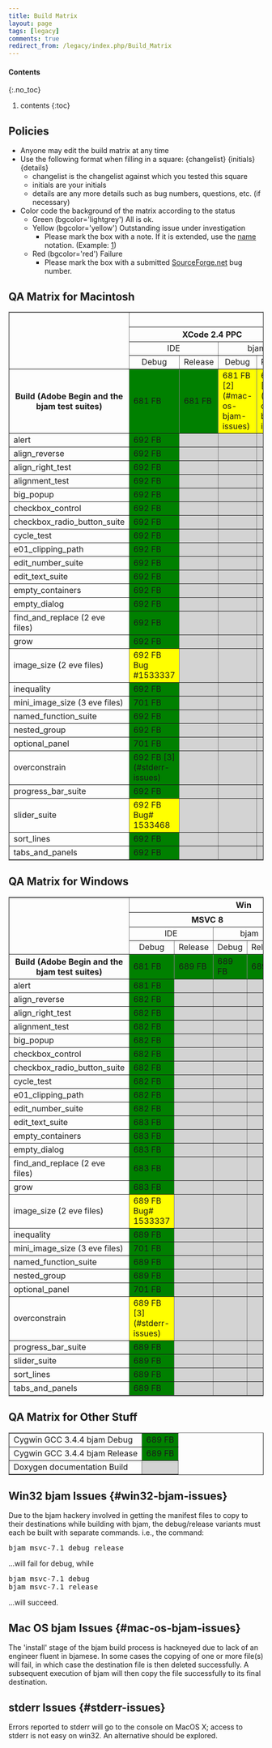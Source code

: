 ```yaml
---
title: Build Matrix
layout: page
tags: [legacy]
comments: true
redirect_from: /legacy/index.php/Build_Matrix
---
```

#### Contents
{:.no_toc}
1. contents
{:toc}

## Policies

* Anyone may edit the build matrix at any time
* Use the following format when filling in a square: {changelist} {initials} {details}
  * changelist is the changelist against which you tested this square
  * initials are your initials
  * details are any more details such as bug numbers, questions, etc. (if necessary)
* Color code the background of the matrix according to the status
  * Green (bgcolor='lightgrey') All is ok.
  * Yellow (bgcolor='yellow') Outstanding issue under investigation
    * Please mark the box with a note. If it is extended, use the <nowiki>[name](#subsection)</nowiki> notation. (Example: [1](#win32-bjam-issues))
  * Red (bgcolor='red') Failure
    * Please mark the box with a submitted [SourceForge.net](http://sourceforge.net/tracker/?group_id=132417&atid=724218) bug number.

## QA Matrix for Macintosh

<table border="1" cellpadding="5" cellspacing="0">
    <tr>
        <td rowspan="4"></td>
        <th colspan="8">Mac</th>
    </tr>
    <tr>
        <th colspan="4">XCode 2.4 PPC</th>
        <th colspan="4">XCode 2.4 Intel</th>
    </tr>
    <tr>
        <td colspan="2" align="center">IDE</td>
        <td colspan="2" align="center">bjam</td>
        <td colspan="2" align="center">IDE</td>
        <td colspan="2" align="center">bjam</td>
    </tr>
    <tr>
        <td align="center">Debug</td>
        <td align="center">Release</td>
        <td align="center">Debug</td>
        <td align="center">Release</td>
        <td align="center">Debug</td>
        <td align="center">Release</td>
        <td align="center">Debug</td>
        <td align="center">Release</td>
    </tr>
    <tr>
        <th width='100'>Build (Adobe Begin and the bjam test suites)</th>
        <!-- XCode PPC IDE Debug --><td bgcolor='green'>681 FB</td>
        <!-- XCode PPC IDE Release --><td bgcolor='green'>681 FB</td>
        <!-- XCode PPC bjam Debug --><td bgcolor='yellow' markdown="span">
            681 FB [2](#mac-os-bjam-issues)
        </td>
        <!-- XCode PPC bjam Release --><td bgcolor='yellow' markdown="span">
            681 FB [2](#mac-os-bjam-issues)
        </td>
        <!-- XCode MacTel IDE Debug --><td bgcolor='green'>681 SP</td>
        <!-- XCode MacTel IDE Release --><td bgcolor='green'>681 SP</td>
        <!-- XCode MacTel bjam Debug --><td bgcolor='yellow' markdown="span">
            681 SP [2](#mac-os-bjam-issues)
        </td>
        <!-- XCode MacTel bjam Release --><td bgcolor='yellow' markdown="span">
            681 SP [2](#mac-os-bjam-issues)
        </td>
    </tr>
    <tr>
        <td>alert</td>
        <!-- XCode PPC IDE Debug --><td bgcolor='green'>692 FB</td>
        <!-- XCode PPC IDE Release --><td bgcolor='lightgrey'></td>
        <!-- XCode PPC bjam Debug --><td bgcolor='lightgrey'></td>
        <!-- XCode PPC bjam Release --><td bgcolor='lightgrey'></td>
        <!-- XCode MacTel IDE Debug --><td bgcolor='lightgrey'></td>
        <!-- XCode MacTel IDE Release --><td bgcolor='lightgrey'></td>
        <!-- XCode MacTel bjam Debug --><td bgcolor='lightgrey'></td>
        <!-- XCode MacTel bjam Release --><td bgcolor='lightgrey'></td>
    </tr>
    <tr>
        <td>align_reverse</td>
        <!-- XCode PPC IDE Debug --><td bgcolor='green'>692 FB</td>
        <!-- XCode PPC IDE Release --><td bgcolor='lightgrey'></td>
        <!-- XCode PPC bjam Debug --><td bgcolor='lightgrey'></td>
        <!-- XCode PPC bjam Release --><td bgcolor='lightgrey'></td>
        <!-- XCode MacTel IDE Debug --><td bgcolor='lightgrey'></td>
        <!-- XCode MacTel IDE Release --><td bgcolor='lightgrey'></td>
        <!-- XCode MacTel bjam Debug --><td bgcolor='lightgrey'></td>
        <!-- XCode MacTel bjam Release --><td bgcolor='lightgrey'></td>
    </tr>
    <tr>
        <td>align_right_test</td>
        <!-- XCode PPC IDE Debug --><td bgcolor='green'>692 FB</td>
        <!-- XCode PPC IDE Release --><td bgcolor='lightgrey'></td>
        <!-- XCode PPC bjam Debug --><td bgcolor='lightgrey'></td>
        <!-- XCode PPC bjam Release --><td bgcolor='lightgrey'></td>
        <!-- XCode MacTel IDE Debug --><td bgcolor='lightgrey'></td>
        <!-- XCode MacTel IDE Release --><td bgcolor='lightgrey'></td>
        <!-- XCode MacTel bjam Debug --><td bgcolor='lightgrey'></td>
        <!-- XCode MacTel bjam Release --><td bgcolor='lightgrey'></td>
    </tr>
    <tr>
        <td>alignment_test</td>
        <!-- XCode PPC IDE Debug --><td bgcolor='green'>692 FB</td>
        <!-- XCode PPC IDE Release --><td bgcolor='lightgrey'></td>
        <!-- XCode PPC bjam Debug --><td bgcolor='lightgrey'></td>
        <!-- XCode PPC bjam Release --><td bgcolor='lightgrey'></td>
        <!-- XCode MacTel IDE Debug --><td bgcolor='lightgrey'></td>
        <!-- XCode MacTel IDE Release --><td bgcolor='lightgrey'></td>
        <!-- XCode MacTel bjam Debug --><td bgcolor='lightgrey'></td>
        <!-- XCode MacTel bjam Release --><td bgcolor='lightgrey'></td>
    </tr>
    <tr>
        <td>big_popup</td>
        <!-- XCode PPC IDE Debug --><td bgcolor='green'>692 FB</td>
        <!-- XCode PPC IDE Release --><td bgcolor='lightgrey'></td>
        <!-- XCode PPC bjam Debug --><td bgcolor='lightgrey'></td>
        <!-- XCode PPC bjam Release --><td bgcolor='lightgrey'></td>
        <!-- XCode MacTel IDE Debug --><td bgcolor='lightgrey'></td>
        <!-- XCode MacTel IDE Release --><td bgcolor='lightgrey'></td>
        <!-- XCode MacTel bjam Debug --><td bgcolor='lightgrey'></td>
        <!-- XCode MacTel bjam Release --><td bgcolor='lightgrey'></td>
    </tr>
    <tr>
        <td>checkbox_control</td>
        <!-- XCode PPC IDE Debug --><td bgcolor='green'>692 FB</td>
        <!-- XCode PPC IDE Release --><td bgcolor='lightgrey'></td>
        <!-- XCode PPC bjam Debug --><td bgcolor='lightgrey'></td>
        <!-- XCode PPC bjam Release --><td bgcolor='lightgrey'></td>
        <!-- XCode MacTel IDE Debug --><td bgcolor='lightgrey'></td>
        <!-- XCode MacTel IDE Release --><td bgcolor='lightgrey'></td>
        <!-- XCode MacTel bjam Debug --><td bgcolor='lightgrey'></td>
        <!-- XCode MacTel bjam Release --><td bgcolor='lightgrey'></td>
    </tr>
    <tr>
        <td>checkbox_radio_button_suite</td>
        <!-- XCode PPC IDE Debug --><td bgcolor='green'>692 FB</td>
        <!-- XCode PPC IDE Release --><td bgcolor='lightgrey'></td>
        <!-- XCode PPC bjam Debug --><td bgcolor='lightgrey'></td>
        <!-- XCode PPC bjam Release --><td bgcolor='lightgrey'></td>
        <!-- XCode MacTel IDE Debug --><td bgcolor='lightgrey'></td>
        <!-- XCode MacTel IDE Release --><td bgcolor='lightgrey'></td>
        <!-- XCode MacTel bjam Debug --><td bgcolor='lightgrey'></td>
        <!-- XCode MacTel bjam Release --><td bgcolor='lightgrey'></td>
    </tr>
    <tr>
        <td>cycle_test</td>
        <!-- XCode PPC IDE Debug --><td bgcolor='green'>692 FB</td>
        <!-- XCode PPC IDE Release --><td bgcolor='lightgrey'></td>
        <!-- XCode PPC bjam Debug --><td bgcolor='lightgrey'></td>
        <!-- XCode PPC bjam Release --><td bgcolor='lightgrey'></td>
        <!-- XCode MacTel IDE Debug --><td bgcolor='lightgrey'></td>
        <!-- XCode MacTel IDE Release --><td bgcolor='lightgrey'></td>
        <!-- XCode MacTel bjam Debug --><td bgcolor='lightgrey'></td>
        <!-- XCode MacTel bjam Release --><td bgcolor='lightgrey'></td>
    </tr>
    <tr>
        <td>e01_clipping_path</td>
        <!-- XCode PPC IDE Debug --><td bgcolor='green'>692 FB</td>
        <!-- XCode PPC IDE Release --><td bgcolor='lightgrey'></td>
        <!-- XCode PPC bjam Debug --><td bgcolor='lightgrey'></td>
        <!-- XCode PPC bjam Release --><td bgcolor='lightgrey'></td>
        <!-- XCode MacTel IDE Debug --><td bgcolor='lightgrey'></td>
        <!-- XCode MacTel IDE Release --><td bgcolor='lightgrey'></td>
        <!-- XCode MacTel bjam Debug --><td bgcolor='lightgrey'></td>
        <!-- XCode MacTel bjam Release --><td bgcolor='lightgrey'></td>
    </tr>
    <tr>
        <td>edit_number_suite</td>
        <!-- XCode PPC IDE Debug --><td bgcolor='green'>692 FB</td>
        <!-- XCode PPC IDE Release --><td bgcolor='lightgrey'></td>
        <!-- XCode PPC bjam Debug --><td bgcolor='lightgrey'></td>
        <!-- XCode PPC bjam Release --><td bgcolor='lightgrey'></td>
        <!-- XCode MacTel IDE Debug --><td bgcolor='lightgrey'></td>
        <!-- XCode MacTel IDE Release --><td bgcolor='lightgrey'></td>
        <!-- XCode MacTel bjam Debug --><td bgcolor='lightgrey'></td>
        <!-- XCode MacTel bjam Release --><td bgcolor='lightgrey'></td>
    </tr>
    <tr>
        <td>edit_text_suite</td>
        <!-- XCode PPC IDE Debug --><td bgcolor='green'>692 FB</td>
        <!-- XCode PPC IDE Release --><td bgcolor='lightgrey'></td>
        <!-- XCode PPC bjam Debug --><td bgcolor='lightgrey'></td>
        <!-- XCode PPC bjam Release --><td bgcolor='lightgrey'></td>
        <!-- XCode MacTel IDE Debug --><td bgcolor='lightgrey'></td>
        <!-- XCode MacTel IDE Release --><td bgcolor='lightgrey'></td>
        <!-- XCode MacTel bjam Debug --><td bgcolor='lightgrey'></td>
        <!-- XCode MacTel bjam Release --><td bgcolor='lightgrey'></td>
    </tr>
    <tr>
        <td>empty_containers</td>
        <!-- XCode PPC IDE Debug --><td bgcolor='green'>692 FB</td>
        <!-- XCode PPC IDE Release --><td bgcolor='lightgrey'></td>
        <!-- XCode PPC bjam Debug --><td bgcolor='lightgrey'></td>
        <!-- XCode PPC bjam Release --><td bgcolor='lightgrey'></td>
        <!-- XCode MacTel IDE Debug --><td bgcolor='lightgrey'></td>
        <!-- XCode MacTel IDE Release --><td bgcolor='lightgrey'></td>
        <!-- XCode MacTel bjam Debug --><td bgcolor='lightgrey'></td>
        <!-- XCode MacTel bjam Release --><td bgcolor='lightgrey'></td>
    </tr>
    <tr>
        <td>empty_dialog</td>
        <!-- XCode PPC IDE Debug --><td bgcolor='green'>692 FB</td>
        <!-- XCode PPC IDE Release --><td bgcolor='lightgrey'></td>
        <!-- XCode PPC bjam Debug --><td bgcolor='lightgrey'></td>
        <!-- XCode PPC bjam Release --><td bgcolor='lightgrey'></td>
        <!-- XCode MacTel IDE Debug --><td bgcolor='lightgrey'></td>
        <!-- XCode MacTel IDE Release --><td bgcolor='lightgrey'></td>
        <!-- XCode MacTel bjam Debug --><td bgcolor='lightgrey'></td>
        <!-- XCode MacTel bjam Release --><td bgcolor='lightgrey'></td>
    </tr>
    <tr>
        <td>find_and_replace (2 eve files)</td>
        <!-- XCode PPC IDE Debug --><td bgcolor='green'>692 FB</td>
        <!-- XCode PPC IDE Release --><td bgcolor='lightgrey'></td>
        <!-- XCode PPC bjam Debug --><td bgcolor='lightgrey'></td>
        <!-- XCode PPC bjam Release --><td bgcolor='lightgrey'></td>
        <!-- XCode MacTel IDE Debug --><td bgcolor='lightgrey'></td>
        <!-- XCode MacTel IDE Release --><td bgcolor='lightgrey'></td>
        <!-- XCode MacTel bjam Debug --><td bgcolor='lightgrey'></td>
        <!-- XCode MacTel bjam Release --><td bgcolor='lightgrey'></td>
    </tr>
    <tr>
        <td>grow</td>
        <!-- XCode PPC IDE Debug --><td bgcolor='green'>692 FB</td>
        <!-- XCode PPC IDE Release --><td bgcolor='lightgrey'></td>
        <!-- XCode PPC bjam Debug --><td bgcolor='lightgrey'></td>
        <!-- XCode PPC bjam Release --><td bgcolor='lightgrey'></td>
        <!-- XCode MacTel IDE Debug --><td bgcolor='lightgrey'></td>
        <!-- XCode MacTel IDE Release --><td bgcolor='lightgrey'></td>
        <!-- XCode MacTel bjam Debug --><td bgcolor='lightgrey'></td>
        <!-- XCode MacTel bjam Release --><td bgcolor='lightgrey'></td>
    </tr>
    <tr>
        <td>image_size (2 eve files)</td>
        <!-- XCode PPC IDE Debug --><td bgcolor='yellow'>692 FB Bug #1533337</td>
        <!-- XCode PPC IDE Release --><td bgcolor='lightgrey'></td>
        <!-- XCode PPC bjam Debug --><td bgcolor='lightgrey'></td>
        <!-- XCode PPC bjam Release --><td bgcolor='lightgrey'></td>
        <!-- XCode MacTel IDE Debug --><td bgcolor='lightgrey'></td>
        <!-- XCode MacTel IDE Release --><td bgcolor='lightgrey'></td>
        <!-- XCode MacTel bjam Debug --><td bgcolor='lightgrey'></td>
        <!-- XCode MacTel bjam Release --><td bgcolor='lightgrey'></td>
    </tr>
    <tr>
        <td>inequality</td>
        <!-- XCode PPC IDE Debug --><td bgcolor='green'>692 FB</td>
        <!-- XCode PPC IDE Release --><td bgcolor='lightgrey'></td>
        <!-- XCode PPC bjam Debug --><td bgcolor='lightgrey'></td>
        <!-- XCode PPC bjam Release --><td bgcolor='lightgrey'></td>
        <!-- XCode MacTel IDE Debug --><td bgcolor='lightgrey'></td>
        <!-- XCode MacTel IDE Release --><td bgcolor='lightgrey'></td>
        <!-- XCode MacTel bjam Debug --><td bgcolor='lightgrey'></td>
        <!-- XCode MacTel bjam Release --><td bgcolor='lightgrey'></td>
    </tr>
    <tr>
        <td>mini_image_size (3 eve files)</td>
        <!-- XCode PPC IDE Debug --><td bgcolor='green'>701 FB</td>
        <!-- XCode PPC IDE Release --><td bgcolor='lightgrey'></td>
        <!-- XCode PPC bjam Debug --><td bgcolor='lightgrey'></td>
        <!-- XCode PPC bjam Release --><td bgcolor='lightgrey'></td>
        <!-- XCode MacTel IDE Debug --><td bgcolor='lightgrey'></td>
        <!-- XCode MacTel IDE Release --><td bgcolor='lightgrey'></td>
        <!-- XCode MacTel bjam Debug --><td bgcolor='lightgrey'></td>
        <!-- XCode MacTel bjam Release --><td bgcolor='lightgrey'></td>
    </tr>
    <tr>
        <td>named_function_suite</td>
        <!-- XCode PPC IDE Debug --><td bgcolor='green'>692 FB</td>
        <!-- XCode PPC IDE Release --><td bgcolor='lightgrey'></td>
        <!-- XCode PPC bjam Debug --><td bgcolor='lightgrey'></td>
        <!-- XCode PPC bjam Release --><td bgcolor='lightgrey'></td>
        <!-- XCode MacTel IDE Debug --><td bgcolor='lightgrey'></td>
        <!-- XCode MacTel IDE Release --><td bgcolor='lightgrey'></td>
        <!-- XCode MacTel bjam Debug --><td bgcolor='lightgrey'></td>
        <!-- XCode MacTel bjam Release --><td bgcolor='lightgrey'></td>
    </tr>
    <tr>
        <td>nested_group</td>
        <!-- XCode PPC IDE Debug --><td bgcolor='green'>692 FB</td>
        <!-- XCode PPC IDE Release --><td bgcolor='lightgrey'></td>
        <!-- XCode PPC bjam Debug --><td bgcolor='lightgrey'></td>
        <!-- XCode PPC bjam Release --><td bgcolor='lightgrey'></td>
        <!-- XCode MacTel IDE Debug --><td bgcolor='lightgrey'></td>
        <!-- XCode MacTel IDE Release --><td bgcolor='lightgrey'></td>
        <!-- XCode MacTel bjam Debug --><td bgcolor='lightgrey'></td>
        <!-- XCode MacTel bjam Release --><td bgcolor='lightgrey'></td>
    </tr>
    <tr>
        <td>optional_panel</td>
        <!-- XCode PPC IDE Debug --><td bgcolor='green'>701 FB</td>
        <!-- XCode PPC IDE Release --><td bgcolor='lightgrey'></td>
        <!-- XCode PPC bjam Debug --><td bgcolor='lightgrey'></td>
        <!-- XCode PPC bjam Release --><td bgcolor='lightgrey'></td>
        <!-- XCode MacTel IDE Debug --><td bgcolor='lightgrey'></td>
        <!-- XCode MacTel IDE Release --><td bgcolor='lightgrey'></td>
        <!-- XCode MacTel bjam Debug --><td bgcolor='lightgrey'></td>
        <!-- XCode MacTel bjam Release --><td bgcolor='lightgrey'></td>
    </tr>
    <tr>
        <td>overconstrain</td>
        <!-- XCode PPC IDE Debug --><td bgcolor='green' markdown="span">
            692 FB [3](#stderr-issues)
        </td>
        <!-- XCode PPC IDE Release --><td bgcolor='lightgrey'></td>
        <!-- XCode PPC bjam Debug --><td bgcolor='lightgrey'></td>
        <!-- XCode PPC bjam Release --><td bgcolor='lightgrey'></td>
        <!-- XCode MacTel IDE Debug --><td bgcolor='lightgrey'></td>
        <!-- XCode MacTel IDE Release --><td bgcolor='lightgrey'></td>
        <!-- XCode MacTel bjam Debug --><td bgcolor='lightgrey'></td>
        <!-- XCode MacTel bjam Release --><td bgcolor='lightgrey'></td>
    </tr>
    <tr>
        <td>progress_bar_suite</td>
        <!-- XCode PPC IDE Debug --><td bgcolor='green'>692 FB</td>
        <!-- XCode PPC IDE Release --><td bgcolor='lightgrey'></td>
        <!-- XCode PPC bjam Debug --><td bgcolor='lightgrey'></td>
        <!-- XCode PPC bjam Release --><td bgcolor='lightgrey'></td>
        <!-- XCode MacTel IDE Debug --><td bgcolor='lightgrey'></td>
        <!-- XCode MacTel IDE Release --><td bgcolor='lightgrey'></td>
        <!-- XCode MacTel bjam Debug --><td bgcolor='lightgrey'></td>
        <!-- XCode MacTel bjam Release --><td bgcolor='lightgrey'></td>
    </tr>
    <tr>
        <td>slider_suite</td>
        <!-- XCode PPC IDE Debug --><td bgcolor='yellow'>692 FB Bug# 1533468</td>
        <!-- XCode PPC IDE Release --><td bgcolor='lightgrey'></td>
        <!-- XCode PPC bjam Debug --><td bgcolor='lightgrey'></td>
        <!-- XCode PPC bjam Release --><td bgcolor='lightgrey'></td>
        <!-- XCode MacTel IDE Debug --><td bgcolor='lightgrey'></td>
        <!-- XCode MacTel IDE Release --><td bgcolor='lightgrey'></td>
        <!-- XCode MacTel bjam Debug --><td bgcolor='lightgrey'></td>
        <!-- XCode MacTel bjam Release --><td bgcolor='lightgrey'></td>
    </tr>
    <tr>
        <td>sort_lines</td>
        <!-- XCode PPC IDE Debug --><td bgcolor='green'>692 FB</td>
        <!-- XCode PPC IDE Release --><td bgcolor='lightgrey'></td>
        <!-- XCode PPC bjam Debug --><td bgcolor='lightgrey'></td>
        <!-- XCode PPC bjam Release --><td bgcolor='lightgrey'></td>
        <!-- XCode MacTel IDE Debug --><td bgcolor='lightgrey'></td>
        <!-- XCode MacTel IDE Release --><td bgcolor='lightgrey'></td>
        <!-- XCode MacTel bjam Debug --><td bgcolor='lightgrey'></td>
        <!-- XCode MacTel bjam Release --><td bgcolor='lightgrey'></td>
    </tr>
    <tr>
        <td>tabs_and_panels</td>
        <!-- XCode PPC IDE Debug --><td bgcolor='green'>692 FB</td>
        <!-- XCode PPC IDE Release --><td bgcolor='lightgrey'></td>
        <!-- XCode PPC bjam Debug --><td bgcolor='lightgrey'></td>
        <!-- XCode PPC bjam Release --><td bgcolor='lightgrey'></td>
        <!-- XCode MacTel IDE Debug --><td bgcolor='lightgrey'></td>
        <!-- XCode MacTel IDE Release --><td bgcolor='lightgrey'></td>
        <!-- XCode MacTel bjam Debug --><td bgcolor='lightgrey'></td>
        <!-- XCode MacTel bjam Release --><td bgcolor='lightgrey'></td>
    </tr>
</table>

## QA Matrix for Windows

<table border="1" cellpadding="5" cellspacing="0">
    <tr>
        <td rowspan = '4'></td>
        <th colspan = '6'>Win</th>
    </tr>
    <tr>
        <th colspan='4'>MSVC 8</th>
        <th colspan='2'>MSVC 7.1</th>
    </tr>
    <tr>
        <td colspan='2' align='center'>IDE</td>
        <td colspan='2' align='center'>bjam</td>
        <td colspan='2' align='center'>bjam</td>
    </tr>
    <tr>
        <td align='center'>Debug</td>
        <td align='center'>Release</td>
        <td align='center'>Debug</td>
        <td align='center'>Release</td>
        <td align='center'>Debug</td>
        <td align='center'>Release</td>
    </tr>
    <tr>
        <th width='100'>Build (Adobe Begin and the bjam test suites)</th>
        <!-- MSVC8 IDE Debug --><td bgcolor='green'>681 FB</td>
        <!-- MSVC8 IDE Release --><td bgcolor='green'>689 FB</td>
        <!-- MSVC8 bjam Debug --><td bgcolor='green'>689 FB</td>
        <!-- MSVC8 bjam Release --><td bgcolor='green'>689 FB</td>
        <!-- MSVC71 bjam Debug --><td bgcolor='green'>689 FB</td>
        <!-- MSVC71 bjam Release --><td bgcolor='green'>689 FB</td>
    </tr>
    <tr>
        <td>alert</td>
        <!-- MSVC8 IDE Debug --><td bgcolor='green'>681 FB</td>
        <!-- MSVC8 IDE Release --><td bgcolor='lightgrey'></td>
        <!-- MSVC8 bjam Debug --><td bgcolor='lightgrey'></td>
        <!-- MSVC8 bjam Release --><td bgcolor='lightgrey'></td>
        <!-- MSVC71 bjam Debug --><td bgcolor='lightgrey'></td>
        <!-- MSVC71 bjam Release --><td bgcolor='lightgrey'></td>
    </tr>
    <tr>
        <td>align_reverse</td>
        <!-- MSVC8 IDE Debug --><td bgcolor='green'>682 FB</td>
        <!-- MSVC8 IDE Release --><td bgcolor='lightgrey'></td>
        <!-- MSVC8 bjam Debug --><td bgcolor='lightgrey'></td>
        <!-- MSVC8 bjam Release --><td bgcolor='lightgrey'></td>
        <!-- MSVC71 bjam Debug --><td bgcolor='lightgrey'></td>
        <!-- MSVC71 bjam Release --><td bgcolor='lightgrey'></td>
    </tr>
    <tr>
        <td>align_right_test</td>
        <!-- MSVC8 IDE Debug --><td bgcolor='green'>682 FB</td>
        <!-- MSVC8 IDE Release --><td bgcolor='lightgrey'></td>
        <!-- MSVC8 bjam Debug --><td bgcolor='lightgrey'></td>
        <!-- MSVC8 bjam Release --><td bgcolor='lightgrey'></td>
        <!-- MSVC71 bjam Debug --><td bgcolor='lightgrey'></td>
        <!-- MSVC71 bjam Release --><td bgcolor='lightgrey'></td>
    </tr>
    <tr>
        <td>alignment_test</td>
        <!-- MSVC8 IDE Debug --><td bgcolor='green'>682 FB</td>
        <!-- MSVC8 IDE Release --><td bgcolor='lightgrey'></td>
        <!-- MSVC8 bjam Debug --><td bgcolor='lightgrey'></td>
        <!-- MSVC8 bjam Release --><td bgcolor='lightgrey'></td>
        <!-- MSVC71 bjam Debug --><td bgcolor='lightgrey'></td>
        <!-- MSVC71 bjam Release --><td bgcolor='lightgrey'></td>
    </tr>
    <tr>
        <td>big_popup</td>
        <!-- MSVC8 IDE Debug --><td bgcolor='green'>682 FB</td>
        <!-- MSVC8 IDE Release --><td bgcolor='lightgrey'></td>
        <!-- MSVC8 bjam Debug --><td bgcolor='lightgrey'></td>
        <!-- MSVC8 bjam Release --><td bgcolor='lightgrey'></td>
        <!-- MSVC71 bjam Debug --><td bgcolor='lightgrey'></td>
        <!-- MSVC71 bjam Release --><td bgcolor='lightgrey'></td>
    </tr>
    <tr>
        <td>checkbox_control</td>
        <!-- MSVC8 IDE Debug --><td bgcolor='green'>682 FB</td>
        <!-- MSVC8 IDE Release --><td bgcolor='lightgrey'></td>
        <!-- MSVC8 bjam Debug --><td bgcolor='lightgrey'></td>
        <!-- MSVC8 bjam Release --><td bgcolor='lightgrey'></td>
        <!-- MSVC71 bjam Debug --><td bgcolor='lightgrey'></td>
        <!-- MSVC71 bjam Release --><td bgcolor='lightgrey'></td>
    </tr>
    <tr>
        <td>checkbox_radio_button_suite</td>
        <!-- MSVC8 IDE Debug --><td bgcolor='green'>682 FB</td>
        <!-- MSVC8 IDE Release --><td bgcolor='lightgrey'></td>
        <!-- MSVC8 bjam Debug --><td bgcolor='lightgrey'></td>
        <!-- MSVC8 bjam Release --><td bgcolor='lightgrey'></td>
        <!-- MSVC71 bjam Debug --><td bgcolor='lightgrey'></td>
        <!-- MSVC71 bjam Release --><td bgcolor='lightgrey'></td>
    </tr>
    <tr>
        <td>cycle_test</td>
        <!-- MSVC8 IDE Debug --><td bgcolor='green'>682 FB</td>
        <!-- MSVC8 IDE Release --><td bgcolor='lightgrey'></td>
        <!-- MSVC8 bjam Debug --><td bgcolor='lightgrey'></td>
        <!-- MSVC8 bjam Release --><td bgcolor='lightgrey'></td>
        <!-- MSVC71 bjam Debug --><td bgcolor='lightgrey'></td>
        <!-- MSVC71 bjam Release --><td bgcolor='lightgrey'></td>
    </tr>
    <tr>
        <td>e01_clipping_path</td>
        <!-- MSVC8 IDE Debug --><td bgcolor='green'>682 FB</td>
        <!-- MSVC8 IDE Release --><td bgcolor='lightgrey'></td>
        <!-- MSVC8 bjam Debug --><td bgcolor='lightgrey'></td>
        <!-- MSVC8 bjam Release --><td bgcolor='lightgrey'></td>
        <!-- MSVC71 bjam Debug --><td bgcolor='lightgrey'></td>
        <!-- MSVC71 bjam Release --><td bgcolor='lightgrey'></td>
    </tr>
    <tr>
        <td>edit_number_suite</td>
        <!-- MSVC8 IDE Debug --><td bgcolor='green'>682 FB</td>
        <!-- MSVC8 IDE Release --><td bgcolor='lightgrey'></td>
        <!-- MSVC8 bjam Debug --><td bgcolor='lightgrey'></td>
        <!-- MSVC8 bjam Release --><td bgcolor='lightgrey'></td>
        <!-- MSVC71 bjam Debug --><td bgcolor='lightgrey'></td>
        <!-- MSVC71 bjam Release --><td bgcolor='lightgrey'></td>
    </tr>
    <tr>
        <td>edit_text_suite</td>
        <!-- MSVC8 IDE Debug --><td bgcolor='green'>683 FB</td>
        <!-- MSVC8 IDE Release --><td bgcolor='lightgrey'></td>
        <!-- MSVC8 bjam Debug --><td bgcolor='lightgrey'></td>
        <!-- MSVC8 bjam Release --><td bgcolor='lightgrey'></td>
        <!-- MSVC71 bjam Debug --><td bgcolor='lightgrey'></td>
        <!-- MSVC71 bjam Release --><td bgcolor='lightgrey'></td>
    </tr>
    <tr>
        <td>empty_containers</td>
        <!-- MSVC8 IDE Debug --><td bgcolor='green'>683 FB</td>
        <!-- MSVC8 IDE Release --><td bgcolor='lightgrey'></td>
        <!-- MSVC8 bjam Debug --><td bgcolor='lightgrey'></td>
        <!-- MSVC8 bjam Release --><td bgcolor='lightgrey'></td>
        <!-- MSVC71 bjam Debug --><td bgcolor='lightgrey'></td>
        <!-- MSVC71 bjam Release --><td bgcolor='lightgrey'></td>
    </tr>
    <tr>
        <td>empty_dialog</td>
        <!-- MSVC8 IDE Debug --><td bgcolor='green'>683 FB</td>
        <!-- MSVC8 IDE Release --><td bgcolor='lightgrey'></td>
        <!-- MSVC8 bjam Debug --><td bgcolor='lightgrey'></td>
        <!-- MSVC8 bjam Release --><td bgcolor='lightgrey'></td>
        <!-- MSVC71 bjam Debug --><td bgcolor='lightgrey'></td>
        <!-- MSVC71 bjam Release --><td bgcolor='lightgrey'></td>
    </tr>
    <tr>
        <td>find_and_replace (2 eve files)</td>
        <!-- MSVC8 IDE Debug --><td bgcolor='green'>683 FB</td>
        <!-- MSVC8 IDE Release --><td bgcolor='lightgrey'></td>
        <!-- MSVC8 bjam Debug --><td bgcolor='lightgrey'></td>
        <!-- MSVC8 bjam Release --><td bgcolor='lightgrey'></td>
        <!-- MSVC71 bjam Debug --><td bgcolor='lightgrey'></td>
        <!-- MSVC71 bjam Release --><td bgcolor='lightgrey'></td>
    </tr>
    <tr>
        <td>grow</td>
        <!-- MSVC8 IDE Debug --><td bgcolor='green'>683 FB</td>
        <!-- MSVC8 IDE Release --><td bgcolor='lightgrey'></td>
        <!-- MSVC8 bjam Debug --><td bgcolor='lightgrey'></td>
        <!-- MSVC8 bjam Release --><td bgcolor='lightgrey'></td>
        <!-- MSVC71 bjam Debug --><td bgcolor='lightgrey'></td>
        <!-- MSVC71 bjam Release --><td bgcolor='lightgrey'></td>
    </tr>
    <tr>
        <td>image_size (2 eve files)</td>
        <!-- MSVC8 IDE Debug --><td bgcolor='yellow'>689 FB Bug# 1533337</td>
        <!-- MSVC8 IDE Release --><td bgcolor='lightgrey'></td>
        <!-- MSVC8 bjam Debug --><td bgcolor='lightgrey'></td>
        <!-- MSVC8 bjam Release --><td bgcolor='lightgrey'></td>
        <!-- MSVC71 bjam Debug --><td bgcolor='lightgrey'></td>
        <!-- MSVC71 bjam Release --><td bgcolor='lightgrey'></td>
    </tr>
    <tr>
        <td>inequality</td>
        <!-- MSVC8 IDE Debug --><td bgcolor='green'>689 FB</td>
        <!-- MSVC8 IDE Release --><td bgcolor='lightgrey'></td>
        <!-- MSVC8 bjam Debug --><td bgcolor='lightgrey'></td>
        <!-- MSVC8 bjam Release --><td bgcolor='lightgrey'></td>
        <!-- MSVC71 bjam Debug --><td bgcolor='lightgrey'></td>
        <!-- MSVC71 bjam Release --><td bgcolor='lightgrey'></td>
    </tr>
    <tr>
        <td>mini_image_size (3 eve files)</td>
        <!-- MSVC8 IDE Debug --><td bgcolor='green'>701 FB</td>
        <!-- MSVC8 IDE Release --><td bgcolor='lightgrey'></td>
        <!-- MSVC8 bjam Debug --><td bgcolor='lightgrey'></td>
        <!-- MSVC8 bjam Release --><td bgcolor='lightgrey'></td>
        <!-- MSVC71 bjam Debug --><td bgcolor='lightgrey'></td>
        <!-- MSVC71 bjam Release --><td bgcolor='lightgrey'></td>
    </tr>
    <tr>
        <td>named_function_suite</td>
        <!-- MSVC8 IDE Debug --><td bgcolor='green'>689 FB</td>
        <!-- MSVC8 IDE Release --><td bgcolor='lightgrey'></td>
        <!-- MSVC8 bjam Debug --><td bgcolor='lightgrey'></td>
        <!-- MSVC8 bjam Release --><td bgcolor='lightgrey'></td>
        <!-- MSVC71 bjam Debug --><td bgcolor='lightgrey'></td>
        <!-- MSVC71 bjam Release --><td bgcolor='lightgrey'></td>
    </tr>
    <tr>
        <td>nested_group</td>
        <!-- MSVC8 IDE Debug --><td bgcolor='green'>689 FB</td>
        <!-- MSVC8 IDE Release --><td bgcolor='lightgrey'></td>
        <!-- MSVC8 bjam Debug --><td bgcolor='lightgrey'></td>
        <!-- MSVC8 bjam Release --><td bgcolor='lightgrey'></td>
        <!-- MSVC71 bjam Debug --><td bgcolor='lightgrey'></td>
        <!-- MSVC71 bjam Release --><td bgcolor='lightgrey'></td>
    </tr>
    <tr>
        <td>optional_panel</td>
        <!-- MSVC8 IDE Debug --><td bgcolor='green'>701 FB</td>
        <!-- MSVC8 IDE Release --><td bgcolor='lightgrey'></td>
        <!-- MSVC8 bjam Debug --><td bgcolor='lightgrey'></td>
        <!-- MSVC8 bjam Release --><td bgcolor='lightgrey'></td>
        <!-- MSVC71 bjam Debug --><td bgcolor='lightgrey'></td>
        <!-- MSVC71 bjam Release --><td bgcolor='lightgrey'></td>
    </tr>
    <tr>
        <td>overconstrain</td>
        <!-- MSVC8 IDE Debug --><td bgcolor='yellow' markdown='span'>
            689 FB [3](#stderr-issues)</td>
        <!-- MSVC8 IDE Release --><td bgcolor='lightgrey'></td>
        <!-- MSVC8 bjam Debug --><td bgcolor='lightgrey'></td>
        <!-- MSVC8 bjam Release --><td bgcolor='lightgrey'></td>
        <!-- MSVC71 bjam Debug --><td bgcolor='lightgrey'></td>
        <!-- MSVC71 bjam Release --><td bgcolor='lightgrey'></td>
    </tr>
    <tr>
        <td>progress_bar_suite</td>
        <!-- MSVC8 IDE Debug --><td bgcolor='green'>689 FB</td>
        <!-- MSVC8 IDE Release --><td bgcolor='lightgrey'></td>
        <!-- MSVC8 bjam Debug --><td bgcolor='lightgrey'></td>
        <!-- MSVC8 bjam Release --><td bgcolor='lightgrey'></td>
        <!-- MSVC71 bjam Debug --><td bgcolor='lightgrey'></td>
        <!-- MSVC71 bjam Release --><td bgcolor='lightgrey'></td>
    </tr>
    <tr>
        <td>slider_suite</td>
        <!-- MSVC8 IDE Debug --><td bgcolor='green'>689 FB</td>
        <!-- MSVC8 IDE Release --><td bgcolor='lightgrey'></td>
        <!-- MSVC8 bjam Debug --><td bgcolor='lightgrey'></td>
        <!-- MSVC8 bjam Release --><td bgcolor='lightgrey'></td>
        <!-- MSVC71 bjam Debug --><td bgcolor='lightgrey'></td>
        <!-- MSVC71 bjam Release --><td bgcolor='lightgrey'></td>
    </tr>
    <tr>
        <td>sort_lines</td>
        <!-- MSVC8 IDE Debug --><td bgcolor='green'>689 FB</td>
        <!-- MSVC8 IDE Release --><td bgcolor='lightgrey'></td>
        <!-- MSVC8 bjam Debug --><td bgcolor='lightgrey'></td>
        <!-- MSVC8 bjam Release --><td bgcolor='lightgrey'></td>
        <!-- MSVC71 bjam Debug --><td bgcolor='lightgrey'></td>
        <!-- MSVC71 bjam Release --><td bgcolor='lightgrey'></td>
    </tr>
    <tr>
        <td>tabs_and_panels</td>
        <!-- MSVC8 IDE Debug --><td bgcolor='green'>689 FB</td>
        <!-- MSVC8 IDE Release --><td bgcolor='lightgrey'></td>
        <!-- MSVC8 bjam Debug --><td bgcolor='lightgrey'></td>
        <!-- MSVC8 bjam Release --><td bgcolor='lightgrey'></td>
        <!-- MSVC71 bjam Debug --><td bgcolor='lightgrey'></td>
        <!-- MSVC71 bjam Release --><td bgcolor='lightgrey'></td>
    </tr>
</table>

## QA Matrix for Other Stuff

<table border="1" cellpadding="5" cellspacing="0">
    <tr>
        <td>Cygwin GCC 3.4.4 bjam Debug</td>
        <td bgcolor='green'>689 FB</td>
    </tr>
    <tr>
        <td>Cygwin GCC 3.4.4 bjam Release</td>
        <td bgcolor='green'>689 FB</td>
    </tr>
    <tr>
        <td>Doxygen documentation Build</td>
        <td bgcolor='lightgray'></td>
    </tr>
</table>

## Win32 bjam Issues {#win32-bjam-issues}

Due to the bjam hackery involved in getting the manifest files to copy to their destinations while building with bjam, the debug/release variants must each be built with separate commands. i.e., the command:
<pre>
bjam msvc-7.1 debug release
</pre>
...will fail for debug, while
<pre>
bjam msvc-7.1 debug
bjam msvc-7.1 release
</pre>
...will succeed.

## Mac OS bjam Issues {#mac-os-bjam-issues}
The 'install' stage of the bjam build process is hackneyed due to lack of an engineer fluent in bjamese. In some cases the copying of one or more file(s) will fail, in which case the destination file is then deleted successfully. A subsequent execution of bjam will then copy the file successfully to its final destination.

## stderr Issues {#stderr-issues}
Errors reported to stderr will go to the console on MacOS X; access to stderr is not easy on win32. An alternative should be explored.
